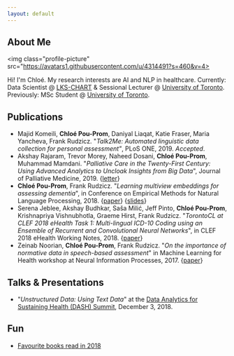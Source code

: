 ```yaml
---
layout: default
---
```


## About Me

<img class="profile-picture" src="https://avatars1.githubusercontent.com/u/4314491?s=460&v=4>

Hi! I'm Chloé. My research interests are AI and NLP in healthcare. Currently: Data Scientist @ [LKS-CHART](http://www.chartdatascience.com) & Sessional Lecturer @ [University of Toronto](http://www.web.cs.toronto.edu). Previously: MSc Student @ [University of Toronto](http://www.eb.cs.toronto.edu).


## Publications

* Majid Komeili, **Chloé Pou-Prom**, Daniyal Liaqat, Katie Fraser, Maria Yancheva, Frank Rudzicz. "_Talk2Me: Automated linguistic data collection for personal assessment"_, PLoS ONE, 2019. _Accepted_.
* Akshay Rajaram, Trevor Morey, Naheed Dosani, **Chloé Pou-Prom**, Muhammad Mamdani. "_Palliative Care in the Twenty-First Century: Using Advanced Analytics to Uncloak Insights from Big Data_", Journal of Palliative Medicine, 2019. {[letter](https://www.liebertpub.com/doi/10.1089/jpm.2018.0609)}
* **Chloé Pou-Prom**, Frank Rudzicz. "_Learning multiview embeddings for assessing dementia_", in Conference on Empirical Methods for Natural Language Processing, 2018. {[paper](http://aclweb.org/anthology/D18-1304)} {[slides](https://drive.google.com/file/d/1Vr5JoDLw36RYSWdD_6zsWgnzpYtvb4lI/view)}
* Serena Jeblee, Akshay Budhkar, Saša Milić, Jeff Pinto, **Chloé Pou-Prom**, Krishnapriya Vishnubhotla, Graeme Hirst, Frank Rudzicz. "_TorontoCL at CLEF 2018 eHealth Task 1: Multi-lingual ICD-10 Coding using an Ensemble of Recurrent and Convolutional Neural Networks_", in CLEF 2018 eHealth Working Notes, 2018. {[paper](ftp://ftp.db.toronto.edu/public_html/cs/ftp/dist/gh/torontocl-clef-2018.pdf)}
* Zeinab Noorian, **Chloé Pou-Prom**, Frank Rudzicz. "_On the importance of normative data in speech-based assessment_" in Machine Learning for Health workshop at Neural Information Processes, 2017. {[paper](https://arxiv.org/abs/1712.00069)}

## Talks & Presentations
* "_Unstructured Data: Using Text Data_" at the [Data Analytics for Sustaining Health (DASH) Summit](https://sites.google.com/view/dashsummit/), December 3, 2018.

## Fun

* [Favourite books read in 2018](fave_books_2018)


